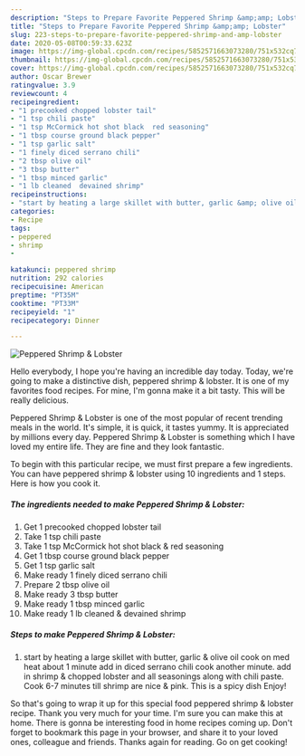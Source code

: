 ```yaml
---
description: "Steps to Prepare Favorite Peppered Shrimp &amp;amp; Lobster"
title: "Steps to Prepare Favorite Peppered Shrimp &amp;amp; Lobster"
slug: 223-steps-to-prepare-favorite-peppered-shrimp-and-amp-lobster
date: 2020-05-08T00:59:33.623Z
image: https://img-global.cpcdn.com/recipes/5852571663073280/751x532cq70/peppered-shrimp-lobster-recipe-main-photo.jpg
thumbnail: https://img-global.cpcdn.com/recipes/5852571663073280/751x532cq70/peppered-shrimp-lobster-recipe-main-photo.jpg
cover: https://img-global.cpcdn.com/recipes/5852571663073280/751x532cq70/peppered-shrimp-lobster-recipe-main-photo.jpg
author: Oscar Brewer
ratingvalue: 3.9
reviewcount: 4
recipeingredient:
- "1 precooked chopped lobster tail"
- "1 tsp chili paste"
- "1 tsp McCormick hot shot black  red seasoning"
- "1 tbsp course ground black pepper"
- "1 tsp garlic salt"
- "1 finely diced serrano chili"
- "2 tbsp olive oil"
- "3 tbsp butter"
- "1 tbsp minced garlic"
- "1 lb cleaned  devained shrimp"
recipeinstructions:
- "start by heating a large skillet with butter, garlic &amp; olive oil cook on med heat about 1 minute add in diced serrano chili cook another minute. add in shrimp &amp; chopped lobster  and all seasonings along with chili paste. Cook 6-7 minutes till shrimp are nice &amp; pink. This is a spicy dish Enjoy!"
categories:
- Recipe
tags:
- peppered
- shrimp
- 

katakunci: peppered shrimp  
nutrition: 292 calories
recipecuisine: American
preptime: "PT35M"
cooktime: "PT33M"
recipeyield: "1"
recipecategory: Dinner

---
```



![Peppered Shrimp &amp; Lobster](https://img-global.cpcdn.com/recipes/5852571663073280/751x532cq70/peppered-shrimp-lobster-recipe-main-photo.jpg)

Hello everybody, I hope you're having an incredible day today. Today, we're going to make a distinctive dish, peppered shrimp &amp; lobster. It is one of my favorites food recipes. For mine, I'm gonna make it a bit tasty. This will be really delicious.

Peppered Shrimp &amp; Lobster is one of the most popular of recent trending meals in the world. It's simple, it is quick, it tastes yummy. It is appreciated by millions every day. Peppered Shrimp &amp; Lobster is something which I have loved my entire life. They are fine and they look fantastic.




To begin with this particular recipe, we must first prepare a few ingredients. You can have peppered shrimp &amp; lobster using 10 ingredients and 1 steps. Here is how you cook it.

<!--inarticleads1-->

##### The ingredients needed to make Peppered Shrimp &amp; Lobster:

1. Get 1 precooked chopped lobster tail
1. Take 1 tsp chili paste
1. Take 1 tsp McCormick hot shot black &amp; red seasoning
1. Get 1 tbsp course ground black pepper
1. Get 1 tsp garlic salt
1. Make ready 1 finely diced serrano chili
1. Prepare 2 tbsp olive oil
1. Make ready 3 tbsp butter
1. Make ready 1 tbsp minced garlic
1. Make ready 1 lb cleaned &amp; devained shrimp




<!--inarticleads2-->

##### Steps to make Peppered Shrimp &amp; Lobster:

1. start by heating a large skillet with butter, garlic &amp; olive oil cook on med heat about 1 minute add in diced serrano chili cook another minute. add in shrimp &amp; chopped lobster  and all seasonings along with chili paste. Cook 6-7 minutes till shrimp are nice &amp; pink. This is a spicy dish Enjoy!




So that's going to wrap it up for this special food peppered shrimp &amp; lobster recipe. Thank you very much for your time. I'm sure you can make this at home. There is gonna be interesting food in home recipes coming up. Don't forget to bookmark this page in your browser, and share it to your loved ones, colleague and friends. Thanks again for reading. Go on get cooking!
